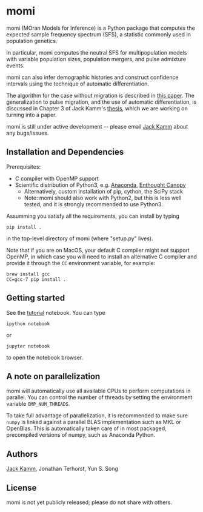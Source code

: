# momi

momi (MOran Models for Inference) is a Python package that computes
the expected sample frequency spectrum (SFS), a statistic commonly used
in population genetics.

In particular, momi computes the neutral SFS
for multipopulation models with variable population sizes,
population mergers, and pulse admixture events.

momi can also infer demographic histories and construct
confidence intervals using the technique of automatic differentiation.

The algorithm for the case without migration is described in
[this paper](http://www.tandfonline.com/doi/abs/10.1080/10618600.2016.1159212).
The generalization to pulse migration, and the use of automatic differentiation,
is discussed in Chapter 3 of Jack Kamm's [thesis](https://jackkamm.github.io/thesis.pdf),
which we are working on turning into a paper.

momi is still under active development -- please
email [Jack Kamm](jackkamm@gmail.com) about any bugs/issues.

## Installation and Dependencies

Prerequisites:

* C compiler with OpenMP support
* Scientific distribution of Python3, e.g. [Anaconda](http://continuum.io/downloads), [Enthought Canopy](https://www.enthought.com/products/canopy/)
  * Alternatively, custom installation of pip, cython, the SciPy stack
  * Note: momi should also work with Python2, but this is less well tested, and it is strongly recommended to use Python3.

Assumming you satisfy all the requirements, you can install by typing

```
pip install .
```

in the top-level directory of momi (where "setup.py" lives).

Note that if you are on MacOS, your default C compiler might
not support OpenMP, in which case you will need to install an
alternative C compiler and provide it through the `CC` environment variable,
for example:

    brew install gcc
    CC=gcc-7 pip install .

## Getting started

See the [tutorial](examples/tutorial.ipynb) notebook.
You can type
```
ipython notebook
```
or
```
jupyter notebook
```
to open the notebook browser.

## A note on parallelization

momi will automatically use all available CPUs to perform
computations in parallel.
You can control the number of threads by setting the
environment variable `OMP_NUM_THREADS`.

To take full advantage of parallelization, it is
recommended to make sure `numpy` is linked against
a parallel BLAS implementation such as MKL
or OpenBlas.
This is automatically taken care of in most
packaged, precompiled versions of numpy, such as
Anaconda Python.

## Authors

[Jack Kamm](mailto:jackkamm@gmail.com), Jonathan Terhorst, Yun S. Song

## License

momi is not yet publicly released; please do not share with others.
